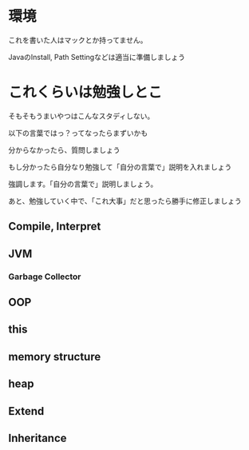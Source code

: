# 環境
これを書いた人はマックとか持ってません。

JavaのInstall, Path Settingなどは適当に準備しましょう

# これくらいは勉強しとこ
そもそもうまいやつはこんなスタディしない。

以下の言葉ではっ？ってなったらまずいかも

分からなかったら、質問しましょう

もし分かったら自分なり勉強して「自分の言葉で」説明を入れましょう

強調します。「自分の言葉で」説明しましょう。

あと、勉強していく中で、「これ大事」だと思ったら勝手に修正しましょう

## Compile, Interpret
## JVM
### Garbage Collector
## OOP
## this
## memory structure
## heap
## Extend
## Inheritance